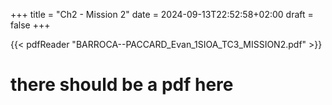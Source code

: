 +++
title = "Ch2 - Mission 2"
date = 2024-09-13T22:52:58+02:00
draft = false
+++

{{< pdfReader "BARROCA--PACCARD_Evan_1SIOA_TC3_MISSION2.pdf" >}}


# there should be a pdf here
